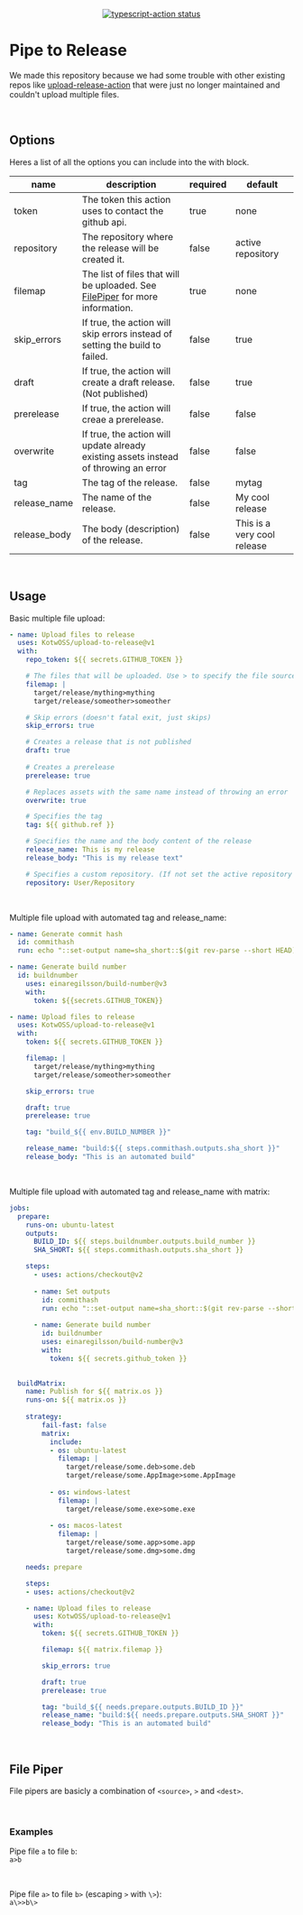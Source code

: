 <p align="center">
  <a href="https://github.com/actions/typescript-action/actions"><img alt="typescript-action status" src="https://github.com/actions/typescript-action/workflows/build-test/badge.svg"></a>
</p>

# Pipe to Release

We made this repository because we had some trouble with other existing repos like [upload-release-action](https://github.com/svenstaro/upload-release-action/blob/master/src/main.ts) that were just no longer maintained and couldn't upload multiple files.

<br>


## Options
Heres a list of all the options you can include into the with block.

| name         | description                                                                                 | required | default                     |
| ------------ | ------------------------------------------------------------------------------------------- | -------- | --------------------------- |
| token        | The token this action uses to contact the github api.                                       | true     | none                        |
| repository   | The repository where the release will be created it.                                        | false    | active repository           |
| filemap      | The list of files that will be uploaded. See <a href="#file-piper">FilePiper</a> for more information. | true     | none                        |
| skip_errors  | If true, the action will skip errors instead of setting the build to failed.                | false    | true                        |
| draft        | If true, the action will create a draft release. (Not published)                            | false    | true                        |
| prerelease   | If true, the action will creae a prerelease.                                                | false    | false                       |
| overwrite    | If true, the action will update already existing assets instead of throwing an error        | false    | false                       |
| tag          | The tag of the release.                                                                     | false    | mytag                       |
| release_name | The name of the release.                                                                    | false    | My cool release             |
| release_body | The body (description) of the release.                                                      | false    | This is a very cool release |

<br>

## Usage
Basic multiple file upload:
```yaml
- name: Upload files to release
  uses: KotwOSS/upload-to-release@v1
  with:
    repo_token: ${{ secrets.GITHUB_TOKEN }}

    # The files that will be uploaded. Use > to specify the file source and the asset name
    filemap: |
      target/release/mything>mything
      target/release/someother>someother

    # Skip errors (doesn't fatal exit, just skips)
    skip_errors: true

    # Creates a release that is not published
    draft: true
    
    # Creates a prerelease
    prerelease: true

    # Replaces assets with the same name instead of throwing an error
    overwrite: true

    # Specifies the tag
    tag: ${{ github.ref }}

    # Specifies the name and the body content of the release
    release_name: This is my release
    release_body: "This is my release text"

    # Specifies a custom repository. (If not set the active repository will be used)
    repository: User/Repository
```

<br>

Multiple file upload with automated tag and release_name:
```yaml
- name: Generate commit hash
  id: commithash
  run: echo "::set-output name=sha_short::$(git rev-parse --short HEAD)"

- name: Generate build number
  id: buildnumber
    uses: einaregilsson/build-number@v3 
    with:
      token: ${{secrets.GITHUB_TOKEN}}

- name: Upload files to release
  uses: KotwOSS/upload-to-release@v1
  with:
    token: ${{ secrets.GITHUB_TOKEN }}

    filemap: |
      target/release/mything>mything
      target/release/someother>someother

    skip_errors: true

    draft: true
    prerelease: true

    tag: "build_${{ env.BUILD_NUMBER }}"

    release_name: "build:${{ steps.commithash.outputs.sha_short }}"
    release_body: "This is an automated build"
```

<br>

Multiple file upload with automated tag and release_name with matrix:
```yaml
jobs:
  prepare:
    runs-on: ubuntu-latest
    outputs:
      BUILD_ID: ${{ steps.buildnumber.outputs.build_number }}
      SHA_SHORT: ${{ steps.commithash.outputs.sha_short }}

    steps:
      - uses: actions/checkout@v2
      
      - name: Set outputs
        id: commithash
        run: echo "::set-output name=sha_short::$(git rev-parse --short HEAD)"
      
      - name: Generate build number
        id: buildnumber
        uses: einaregilsson/build-number@v3 
        with:
          token: ${{ secrets.github_token }}
          

  buildMatrix:
    name: Publish for ${{ matrix.os }}
    runs-on: ${{ matrix.os }}
  
    strategy:
        fail-fast: false
        matrix:
          include:
          - os: ubuntu-latest
            filemap: |
              target/release/some.deb>some.deb
              target/release/some.AppImage>some.AppImage
                         
          - os: windows-latest
            filemap: |
              target/release/some.exe>some.exe
            
          - os: macos-latest
            filemap: |
              target/release/some.app>some.app
              target/release/some.dmg>some.dmg

    needs: prepare

    steps:
    - uses: actions/checkout@v2

    - name: Upload files to release
      uses: KotwOSS/upload-to-release@v1
      with:
        token: ${{ secrets.GITHUB_TOKEN }}

        filemap: ${{ matrix.filemap }}

        skip_errors: true

        draft: true
        prerelease: true

        tag: "build_${{ needs.prepare.outputs.BUILD_ID }}"
        release_name: "build:${{ needs.prepare.outputs.SHA_SHORT }}"
        release_body: "This is an automated build"
```


<br>

<a name="file-piper">

## File Piper

</a>

File pipers are basicly a combination of `<source>`, `>` and `<dest>`.

<br>

### Examples

Pipe file `a` to file `b`: <br>
`a>b` 

<br>

Pipe file `a>` to file `b>` (escaping `>` with `\>`): <br>
`a\>>b\>`